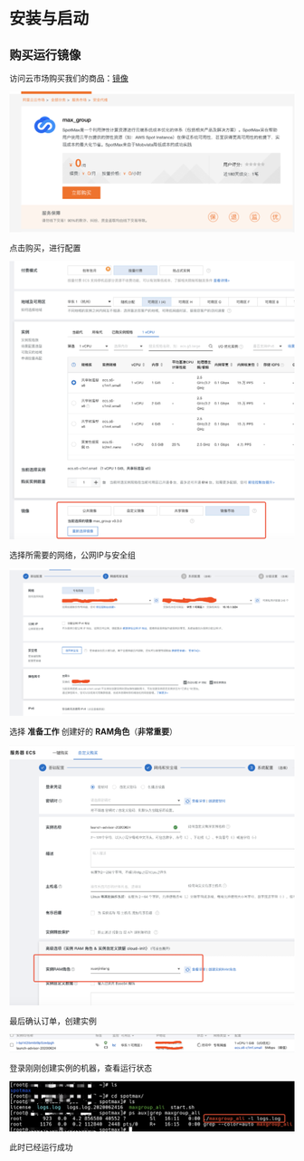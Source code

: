 # 安装与启动

## 购买运行镜像

访问云市场购买我们的商品：[镜像](https://market.aliyun.com/products/52732002/cmjj00040459.html)

![](<../../.gitbook/assets/image (126).png>)

点击购买，进行配置

![](<../../.gitbook/assets/image (127).png>)

选择所需要的网络，公网IP与安全组

![](<../../.gitbook/assets/image (128).png>)

选择 **准备工作** 创建好的 **RAM角色**（**非常重要**）

![](<../../.gitbook/assets/image (129).png>)

最后确认订单，创建实例

![](<../../.gitbook/assets/image (132).png>)

登录刚刚创建实例的机器，查看运行状态

![](<../../.gitbook/assets/image (133).png>)

此时已经运行成功
